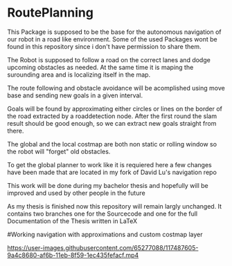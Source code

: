 


# RoutePlanning
This Package is supposed to be the base for the autonomous navigation of our robot in a road like environment. Some of the used Packages wont be found in this repository since i don't have permission to share them.

The Robot is supposed to follow a road on the correct lanes and dodge upcoming obstacles as needed. At the same time it is maping the surounding area and is localizing itself in the map.

The route following and obstacle avoidance will be acomplished using move base and sending new goals in a given interval.

Goals will be found by approximating either circles or lines on the border of the road extracted by a roaddetection node.
After the first round the slam result should be good enough, so we can extract new goals straight from there.

The global and the local costmap are both non static or rolling window so the robot will "forget" old obstacles.

To get the global planner to work like it is requiered here a few changes have been made that are located in my fork of David Lu's navigation repo

This work will be done during my bachelor thesis and hopefully will be improved and used by other people in the future


As my thesis is finished now this repository will remain largly unchanged.
It contains two branches one for the Sourcecode and one for the full Documentation of the Thesis written in LaTeX

#Working navigation with approximations and custom costmap layer

https://user-images.githubusercontent.com/65277088/117487605-9a4c8680-af6b-11eb-8f59-1ec435fefacf.mp4
